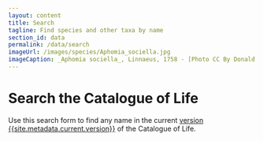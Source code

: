 ```yaml
---
layout: content
title: Search
tagline: Find species and other taxa by name
section_id: data
permalink: /data/search
imageUrl: /images/species/Aphomia_sociella.jpg
imageCaption: _Aphomia sociella_, Linnaeus, 1758 - [Photo CC By Donald Hobern](https://www.flickr.com/photos/dhobern/18189103153)
---
```


# Search the Catalogue of Life
Use this search form to find any name in the current <a href="/data/metadata">version {{site.metadata.current.version}}</a> of the Catalogue of Life.


<div class="row" style="background: white; margin-top: 0px; margin-bottom: 0px">
  <div id="search"></div>
</div>
  <script>
    'use strict';

const e = React.createElement;

class PublicSearch extends React.Component {

    render() {
     
  
      return e(
        ColBrowser.Search,
        { catalogueKey: '{{ site.react.datasetKey }}' , pathToTaxon: '{{ site.react.pathToTaxon }}', auth: '{{ site.react.auth }}' }
      );
    }
  }

const domContainer = document.querySelector('#search');
ReactDOM.render(e(PublicSearch), domContainer);
  </script>